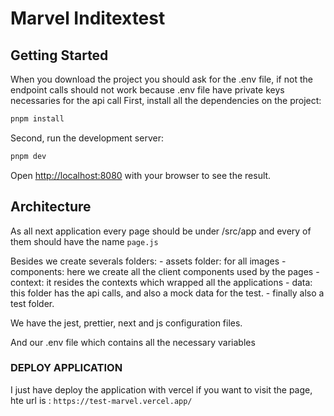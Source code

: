 # Marvel Inditextest

## Getting Started

When you download the project you should ask for the .env file, if not the endpoint calls should not work because .env file have private keys necessaries for the api call
First, install all the dependencies on the project:

```bash
pnpm install
```

Second, run the development server:

```bash
pnpm dev
```

Open [http://localhost:8080](http://localhost:8080) with your browser to see the result.

## Architecture

As all next application every page should be under <root>/src/app and every of them should have the name `page.js`

Besides we create severals folders: - assets folder: for all images - components: here we create all the client components used by the pages - context: it resides the contexts which wrapped all the applications - data: this folder has the api calls, and also a mock data for the test. - finally also a test folder.

We have the jest, prettier, next and js configuration files.

And our .env file which contains all the necessary variables

### DEPLOY APPLICATION

I just have deploy the application with vercel if you want to visit the page, hte url is : `https://test-marvel.vercel.app/`
